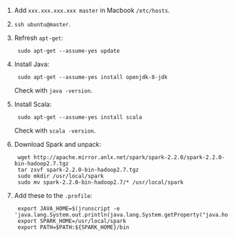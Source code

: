 1. Add `xxx.xxx.xxx.xxx master` in Macbook `/etc/hosts`.
1. `ssh ubuntu@master`.
1. Refresh `apt-get`:

        sudo apt-get --assume-yes update
1. Install Java:

        sudo apt-get --assume-yes install openjdk-8-jdk

    Check with `java -version`.
1. Install Scala:

        sudo apt-get --assume-yes install scala

    Check with `scala -version`.
1. Download Spark and unpack:

        wget http://apache.mirror.anlx.net/spark/spark-2.2.0/spark-2.2.0-bin-hadoop2.7.tgz
        tar zxvf spark-2.2.0-bin-hadoop2.7.tgz
        sudo mkdir /usr/local/spark
        sudo mv spark-2.2.0-bin-hadoop2.7/* /usr/local/spark
1. Add these to the `.profile`:

        export JAVA_HOME=$(jrunscript -e 'java.lang.System.out.println(java.lang.System.getProperty("java.home"));')
        export SPARK_HOME=/usr/local/spark
        export PATH=$PATH:${SPARK_HOME}/bin
